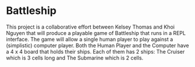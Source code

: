 # Battleship

This project is a collaborative effort between Kelsey Thomas and Khoi Nguyen that will produce a playable game of Battleship that runs in a REPL interface. The game will allow a single human player to play against a (simplistic) computer player. Both the Human Player and the Computer have a 4 x 4 board that holds their ships. Each of them has 2 ships: The Cruiser which is 3 cells long and The Submarine which is 2 cells.
